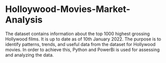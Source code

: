 # Holloywood-Movies-Market-Analysis
The dataset contains information about the top 1000 highest grossing Hollywood films. It is up to date as of 10th January 2022. The purpose is to identify patterns, trends, and useful data from the dataset for Hollywood movies. In order to achieve this, Python and PowerBi is used for assessing and analyzing the data.
